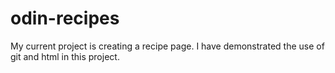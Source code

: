 # odin-recipes
My current project is creating a recipe page. I have demonstrated the use of git and html in this project.